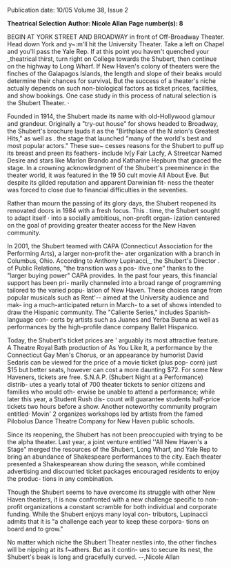 Publication date: 10/05
Volume 38, Issue 2

**Theatrical Selection**
**Author: Nicole Allan**
**Page number(s): 8**

BEGIN AT YORK STREET AND BROADWAY 
in front of Off-Broadway Theater. Head 
down York and y~:m'll hit the University 
Theater. Take a left on Chapel and you'll 
pass the Yale Rep. If at this point you 
haven't quenched your _theatrical thirst, 
turn right on College towards the Shubert, 
then continue on the highway to Long 
Wharf. If New Haven's colony of theaters 
were the finches of the Galapagos Islands, 
the length and slope of their beaks would 
determine their chances for survivaL But 
the success of a theater's niche actually 
depends on such non-biological factors as 
ticket prices, facilities, and show bookings. 
One case study in this process of natural 
selection is the Shubert Theater. · 

Founded in 1914, the Shubert made its 
name with old-Hollywood glamour and 
grandeur. Originally a "try-out house" for 
shows headed to Broadway, the Shubert's 
brochure lauds it as the "Birthplace of the 
N arion's Greatest Hits," as well as . the 
stage that launched "many of the world's 
best and most popular actors." These sue~ 
cesses 
reasons for the Shubert to puff 
up its breast and preen its feathers-
include lv[y Fair Lacfy, A Streetcar Named 
Desire and stars like Marlon Brando and 
Katharine Hepburn that graced the stage. 
In a crowning acknowledgment of the 
Shubert's preeminence in the theater 
world, it was featured in the 19 50 cult 
movie All About Eve. But despite its gilded 
reputation 
and apparent Darwinian fit-
ness 
the theater was forced to close due 
to financial difficulties in the seventies. 

Rather than mourn the passing of its glory 
days, the Shubert reopened its renovated 
doors in 1984 with a fresh focus. This . 
time, the Shubert sought to adapt itself · 
into a socially ambitious, non-profit organ-
ization centered on the goal of providing 
greater theater access for the New 
Haven community. 

In 2001, the Shubert teamed with 
CAPA (Connecticut Association for the 
Performing Arts), a larger non-profit the-
ater organization with a branch in 
Columbus, Ohio. According to Anthony 
Lupinacci,_ the Shubert's Director . of 
Public Relations, "the transition was a pos-
itive one" thanks to the "larger buying 
power" CAPA provides. In the past four 
years, this financial support has been pri-
marily channeled into a broad range of 
programming tailored to the varied popu-
lation of New Haven. These choices range 
from popular musicals such as Rent'--
aimed at the University audience and mak-
ing a much-anticipated return in March-
to a set of shows intended to draw the 
Hispanic community. The "Caliente 
Series," includes Spanish-language con-
certs by artists such as Juanes and Yerba 
Buena as well as performances by the 
high-profile 
dance 
company 
Ballet 
Hispanico. 

Today, the Shubert's ticket prices are 
' arguably its most attractive feature. A 
Theatre Royal Bath production of As You 
Like It, a performance by the Connecticut 
Gay Men's Chorus, or an appearance by 
humorist David Sedaris can be viewed for 
the price of a movie ticket (plus pop-
corn) 
just $15 
but better seats, however 
can cost a more daunting $72. For some 
New Haveners, tickets are free. S.N.A.P. 
(Shubert Night at a Performance) distrib-
utes a yearly total of 700 theater tickets to 
senior citizens and families who would oth-
erwise be unable to attend a performance; 
while later this year, a Student Rush dis-
count will guarantee students half-price 
tickets two hours before a show. Another 
noteworthy community program entitled· 
Movin' 2 organizes workshops led by artists 
from the famed Pilobolus Dance Theatre 
Company for New Haven public schools. 

Since its reopening, the Shubert has 
not been preoccupied with trying to be the 
alpha theater. Last year, a joint venture 
entitled ''All New Haven's a Stage" merged 
the resources of the Shubert, Long Wharf, 
and Yale Rep to bring an abundance of 
Shakespeare performances to the city. 
Each theater presented a Shakespearean 
show during the season, while combined 
advertising and discounted ticket packages 
encouraged residents to enjoy the produc-
tions in any combination. 

Though the Shubert seems to have 
overcome its struggle with other New 
Haven theaters, it is now confronted with 
a new challenge specific to non-profit 
organizations 
a constant scramble for 
both individual and corporate funding. 
While the Shubert enjoys many loyal con-
tributors, Lupinacci admits that it is "a 
challenge each year to keep these corpora-
tions on board and to grow." 

No matter which niche the Shubert 
Theater nestles into, the other finches will 
be nipping at its f~athers. But as it contin-
ues to secure its nest, the Shubert's beak is 
long and gracefully curved. 
--,Nicole Allan
